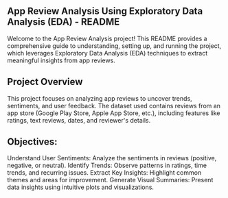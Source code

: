 ## App Review Analysis Using Exploratory Data Analysis (EDA) - README
Welcome to the App Review Analysis project! This README provides a comprehensive guide to understanding, setting up, and running the project, which leverages Exploratory Data Analysis (EDA) techniques to extract meaningful insights from app reviews.

## Project Overview
This project focuses on analyzing app reviews to uncover trends, sentiments, and user feedback. The dataset used contains reviews from an app store (Google Play Store, Apple App Store, etc.), including features like ratings, text reviews, dates, and reviewer's details.

## Objectives:
Understand User Sentiments: Analyze the sentiments in reviews (positive, negative, or neutral).
Identify Trends: Observe patterns in ratings, time trends, and recurring issues.
Extract Key Insights: Highlight common themes and areas for improvement.
Generate Visual Summaries: Present data insights using intuitive plots and visualizations.
